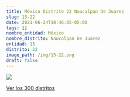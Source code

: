 ```yaml
---
title: México Distrito 22 Naucalpan De Juarez
slug: 15-22
date: 2021-06-24T10:46:05-05:00
tags: []
nombre_entidad: México
nombre_distrito: Naucalpan De Juarez
entidad: 15
distrito: 22
image_path: /img/15-22.png
draft: false
---
```


![](/img/15-22.png)

[Ver los 300 distritos](/docs/elecciones-2021)
